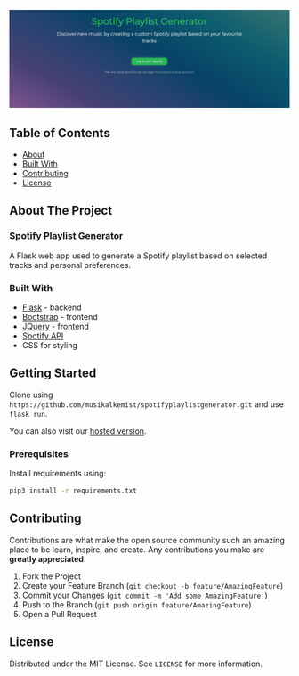 ![screenshot](https://github.com/Harry-Lees/Spotify-Playlist-Generator1/blob/master/.github/screenshot.png) 

<!-- TABLE OF CONTENTS -->
## Table of Contents

* [About](#about-the-project)
* [Built With](#built-with)
* [Contributing](#contributing)
* [License](#license)

## About The Project

### Spotify Playlist Generator

A Flask web app used to generate a Spotify playlist based on selected tracks and personal preferences.

### Built With
* [Flask](https://flask.palletsprojects.com/en/1.1.x/) - backend
* [Bootstrap](https://getbootstrap.com) - frontend
* [JQuery](https://jquery.com) - frontend
* [Spotify API](https://developer.spotify.com/documentation/web-api/)
* CSS for styling


<!-- GETTING STARTED -->
## Getting Started
Clone using `https://github.com/musikalkemist/spotifyplaylistgenerator.git` and use `flask run`.
 
You can also visit our [hosted version](https://spotify-playlist-generator1.herokuapp.com/).

### Prerequisites

Install requirements using:

```sh
pip3 install -r requirements.txt
```

<!-- CONTRIBUTING -->
## Contributing

Contributions are what make the open source community such an amazing place to be learn, inspire, and create. Any contributions you make are **greatly appreciated**.

1. Fork the Project
2. Create your Feature Branch (`git checkout -b feature/AmazingFeature`)
3. Commit your Changes (`git commit -m 'Add some AmazingFeature'`)
4. Push to the Branch (`git push origin feature/AmazingFeature`)
5. Open a Pull Request

<!-- LICENSE -->
## License

Distributed under the MIT License. See `LICENSE` for more information.